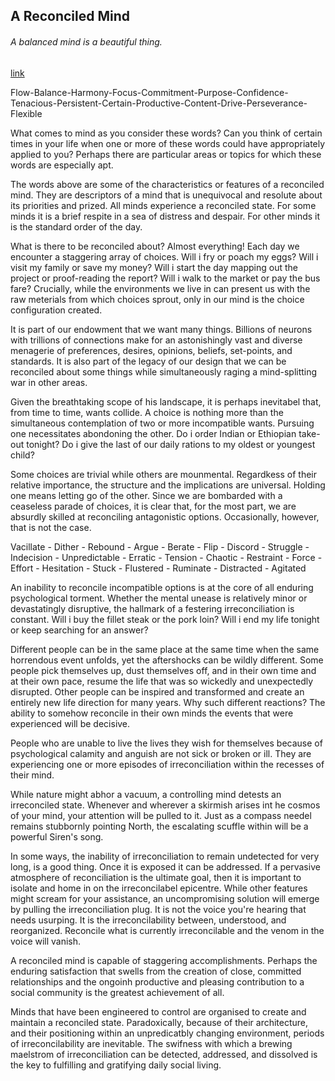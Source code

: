 ## A Reconciled Mind

###### A balanced mind is a beautiful thing.

[link](https://www.psychologytoday.com/intl/blog/in-control/202101/reconciled-mind)

Flow-Balance-Harmony-Focus-Commitment-Purpose-Confidence-Tenacious-Persistent-Certain-Productive-Content-Drive-Perseverance-Flexible

What comes to mind as you consider these words? Can you think of certain times in your life when one or more of these words could have appropriately applied to you? Perhaps there are particular areas or topics for which these words are especially apt.

The words above are some of the characteristics or features of a reconciled mind. They are descriptors of a mind that is unequivocal and resolute about its priorities and prized. All minds experience a reconciled state. For some minds it is a brief respite in a sea of distress and despair. For other minds it is the standard order of the day.

What is there to be reconciled about? Almost everything! Each day we encounter a staggering array of choices. Will i fry or poach my eggs? Will i visit my family or save my money? Will i start the day mapping out the project or proof-reading the report? Will i walk to the market or pay the bus fare? Crucially, while the environments we live in can present us with the raw meterials from which choices sprout, only in our mind is the choice configuration created.

It is part of our endowment that we want many things. Billions of neurons with trillions of connections make for an astonishingly vast and diverse menagerie of preferences, desires, opinions, beliefs, set-points, and standards. It is also part of the legacy of our design that we can be reconciled about some things while simultaneously raging a mind-splitting war in other areas.

Given the breathtaking scope of his landscape, it is perhaps inevitabel that, from time to time, wants collide. A choice is nothing more than the simultaneous contemplation of two or more incompatible wants. Pursuing one necessitates abondoning the other. Do i order Indian or Ethiopian take-out tonight? Do i give the last of our daily rations to my oldest or youngest child?

Some choices are trivial while others are mounmental. Regardkess of their relative importance, the structure and the implications are universal. Holding one means letting go of the other. Since we are bombarded with a ceaseless parade of choices, it is clear that, for the most part, we are absurdly skilled at reconciling antagonistic options. Occasionally, however, that is not the case.

Vacillate - Dither - Rebound - Argue - Berate - Flip - Discord - Struggle - Indecision - Unpredictable - Erratic - Tension - Chaotic - Restraint - Force - Effort - Hesitation - Stuck - Flustered - Ruminate - Distracted - Agitated

An inability to reconcile incompatible options is at the core of all enduring psychological torment. Whether the mental unease is relatively minor or devastatingly disruptive, the hallmark of a festering irreconciliation is constant. Will i buy the fillet steak or the pork loin? Will i end my life tonight or keep searching for an answer?

Different people can be in the same place at the same time when the same horrendous event unfolds, yet the aftershocks can be wildly different. Some people pick themselves up, dust themselves off, and in their own time and at their own pace, resume the life that was so wickedly and unexpectedly disrupted. Other people can be inspired and transformed and create an entirely new life direction for many years. Why such different reactions? The ability to somehow reconcile in their own minds the events that were experienced will be decisive.

People who are unable to live the lives they wish for themselves because of psychological calamity and anguish are not sick or broken or ill. They are experiencing one or more episodes of irreconciliation within the recesses of their mind.

While nature might abhor a vacuum, a controlling mind detests an irreconciled state. Whenever and wherever a skirmish arises int he cosmos of your mind, your attention will be pulled to it. Just as a compass needel remains stubbornly pointing North, the escalating scuffle within will be a powerful Siren's song.

In some ways, the inability of irreconciliation to remain undetected for very long, is a good thing. Once it is exposed it can be addressed. If a pervasive atmosphere of reconciliation is the ultimate goal, then it is important to isolate and home in on the irreconcilabel epicentre. While other features might scream for your assistance, an uncompromising solution will emerge by pulling the irreconciliation plug. It is not the voice you're hearing that needs usurping. It is the irreconcilability between, understood, and reorganized. Reconcile what is currently irreconcilable and the venom in the voice will vanish.

A reconciled mind is capable of staggering accomplishments. Perhaps the enduring satisfaction that swells from the creation of close, committed relationships and the ongoinh productive and pleasing contribution to a social community is the greatest achievement of all.

Minds that have been engineered to control are organised to create and maintain a reconciled state. Paradoxically, because of their architecture, and their positioning within an unpredicatbly changing environment, periods of irreconcilability are inevitable. The swifness with which a brewing maelstrom of irreconciliation can be detected, addressed, and dissolved is the key to fulfilling and gratifying daily social living.
